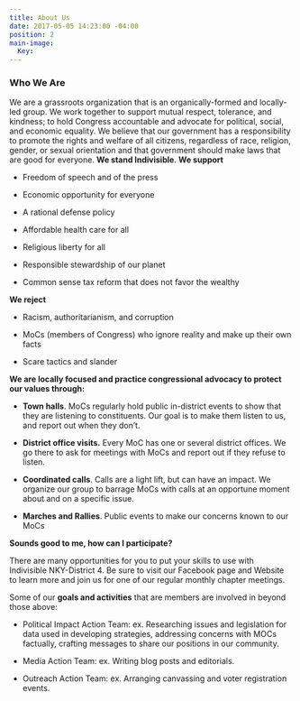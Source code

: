 ```yaml
---
title: About Us
date: 2017-05-05 14:23:00 -04:00
position: 2
main-image:
  Key: 
---
```


### Who We Are

We are a grassroots organization that is an organically-formed and locally-led group. We work together to support mutual respect, tolerance, and kindness; to hold Congress accountable and advocate for political, social, and economic equality. We believe that our government has a responsibility to promote the rights and welfare of all citizens, regardless of race, religion, gender, or sexual orientation and that government should make laws that are good for everyone. **We stand Indivisible**.
**We support**

* Freedom of speech and of the press

* Economic opportunity for everyone

* A rational defense policy

* Affordable health care for all

* Religious liberty for all

* Responsible stewardship of our planet

* Common sense tax reform that does not favor the wealthy

**We reject**

* Racism, authoritarianism, and corruption

* MoCs (members of Congress) who ignore reality and make up their own facts

* Scare tactics and slander

**We are locally focused and practice congressional advocacy to protect our values through:**

* **Town halls**. MoCs regularly hold public in-district events to show that they are listening to constituents. Our goal is to make them listen to us, and report out when they don’t.

* **District office visits.** Every MoC has one or several district offices. We go there to ask for meetings with MoCs and report out if they refuse to listen.

* **Coordinated calls**. Calls are a light lift, but can have an impact. We organize our group to barrage MoCs with calls at an opportune moment about and on a specific issue.

* **Marches and Rallies**. Public events to make our concerns known to our MoCs

**Sounds good to me, how can I participate?**

There are many opportunities for you to put your skills to use with Indivisible NKY-District 4. Be sure to visit our Facebook page and Website to learn more and join us for one of our regular monthly chapter meetings.

Some of our **goals and activities** that are members are involved in beyond those above:

* Political Impact Action Team: ex. Researching issues and legislation for data used in developing strategies, addressing concerns with MOCs factually, crafting messages to share our positions in our community.

* Media Action Team: ex. Writing blog posts and editorials.

* Outreach Action Team: ex. Arranging canvassing and voter registration events.